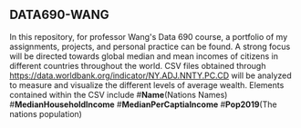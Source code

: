 ## DATA690-WANG
In this repository, for professor Wang's Data 690 course, a portfolio of my assignments, projects, and personal practice can 
be found. 
A strong focus will be directed towards global median and mean incomes of citizens in different countries throughout the world. CSV files obtained through https://data.worldbank.org/indicator/NY.ADJ.NNTY.PC.CD will be analyzed to measure and visualize the different levels of average wealth. Elements contained within the CSV include
#**Name**(Nations Names)
#**MedianHouseholdIncome**
#**MedianPerCaptiaIncome**
#**Pop2019**(The nations population)

